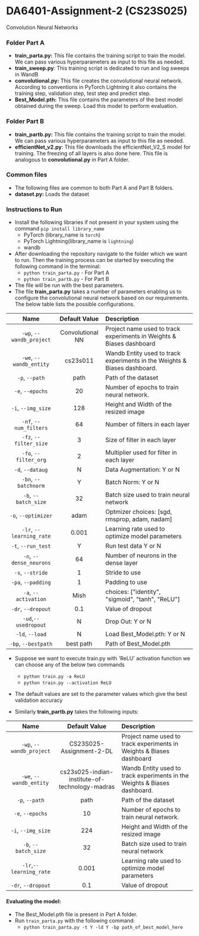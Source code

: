 # DA6401-Assignment-2 (CS23S025)
Convolution Neural Networks
### Folder Part A

- **train_parta.py:** This file contains the training script to train the model. We can pass various hyperparameters as input to this file as needed.
- **train_sweep.py**: This training script is dedicated to run and log sweeps in WandB
- **convolutional.py:** This file creates the convolutional neural network. According to conventions in PyTorch Lightning it also contains the training step, validation step, test step and predict step.
- **Best_Model.pth:** This file contains the parameters of the best model obtained during the sweep. Load this model to perform evaluation.

### Folder Part B
- **train_partb.py:** This file contains the training script to train the model. We can pass various hyperparameters as input to this file as needed.
- **efficientNet_v2.py**: This file downloads the efficientNet_V2_S model for training. The freezing of all layers is also done here. This file is analogous to **convolutional.py** in Part A folder.
### Common files
- The following files are common to both Part A and Part B folders.
- **dataset.py:** Loads the dataset
### Instructions to Run

- Install the following libraries if not present in your system using the command `pip install library_name`
	- PyTorch (library_name is `torch`)
	- PyTorch Lightning(library_name is `lightning`)
	- wandb
- After downloading the repository navigate to the folder which we want to run. Then the training process can be started by executing the following command in the terminal:
	- `python train_parta.py` - For Part A
	- `python train_partb.py` - For Part B
- The file will be run with the best parameters.
- The file **train_parta.py** takes a number of parameters enabling us to configure the convolutional neural network based on our requirements. The below table lists the possible configurations.

|           Name           |  Default Value   | Description                                                               |
| :----------------------: | :--------------: | :------------------------------------------------------------------------ |
| `-wp`, `--wandb_project` | Convolutional NN | Project name used to track experiments in Weights & Biases dashboard      |
| `-we`, `--wandb_entity`  |     cs23s011     | Wandb Entity used to track experiments in the Weights & Biases dashboard. |
|      `-p`, `--path`      |       path       | Path of the dataset                                                       |
|     `-e`, `--epochs`     |        20        | Number of epochs to train neural network.                                 |
|    `-i`, `--img_size`    |       128        | Height and Width of the resized image                                     |
|  `-nf`, `--num_filters`  |        64        | Number of filters in each layer                                           |
|  `-fz`, `--filter_size`  |        3         | Size of filter in each layer                                              |
|  `-fo`, `--filter_org`   |        2         | Multiplier used for filter in each layer                                  |
|     `-d`, `--dataug`     |        N         | Data Augmentation: Y or N                                                 |
|   `-bn`, `--batchnorm`   |        Y         | Batch Norm: Y or N                                                        |
|   `-b`, `--batch_size`   |        32        | Batch size used to train neural network                                   |
|   `-o`, `--optimizer`    |       adam       | Optmizer choices: [sgd, rmsprop, adam, nadam]                             |
| `-lr`, `--learning_rate` |      0.001       | Learning rate used to optimize model parameters                           |
|    `-t`, `--run_test`    |        Y         | Run test data Y or N                                                      |
| `-n`, `--dense_neurons`  |        64        | Number of neurons in the dense layer                                      |
|     `-s`, `--stride`     |        1         | Stride to use                                                             |
|    `-pa`, `--padding`    |        1         | Padding to use                                                            |
|   `-a`, `--activation`   |       Mish       | choices:  ["identity", "sigmoid", "tanh", "ReLU"]                         |
|    `-dr`, `--dropout`    |       0.1        | Value of dropout                                                          |
|   `-ud`,`--usedropout`   |        N         | Drop Out: Y or N                                                          |
|     `-ld`, `--load`      |        N         | Load Best_Model.pth: Y or N                                               |
|   `-bp`, `--bestpath`    |    best path     | Path of Best_Model.pth                                                    |
- Suppose we want to execute train.py with 'ReLU' activation function we can choose any of the below two commands
	- `python train.py -a ReLU`
	- `python train.py --activation ReLU`
- The default values are set to the parameter values which give the best validation accuracy

- Similarly **train_partb.py** takes the following inputs:

|           Name           |  Default Value   | Description                                                               |
| :----------------------: | :--------------: | :------------------------------------------------------------------------ |
| `-wp`, `--wandb_project` | CS23S025-Assignment-2-DL | Project name used to track experiments in Weights & Biases dashboard      |
| `-we`, `--wandb_entity`  |   cs23s025-indian-institute-of-technology-madras      | Wandb Entity used to track experiments in the Weights & Biases dashboard. |
|      `-p`, `--path`      |       path       | Path of the dataset                                                       |
|     `-e`, `--epochs`     |        10        | Number of epochs to train neural network.                                 |
|    `-i`, `--img_size`    |       224        | Height and Width of the resized image                                     |
|   `-b`, `--batch_size`   |        32        | Batch size used to train neural network                                   |
| `-lr`,`--learning_rate`  |      0.001       | Learning rate used to optimize model parameters                           |
|    `-dr`, `--dropout`    |       0.1        | Value of dropout                                                          |

#### Evaluating the model:

- The Best_Model.pth file is present in Part A folder.
- Run `train_parta.py` with the following command: 
	- `python train_parta.py -t Y -ld Y -bp path_of_best_model_here`